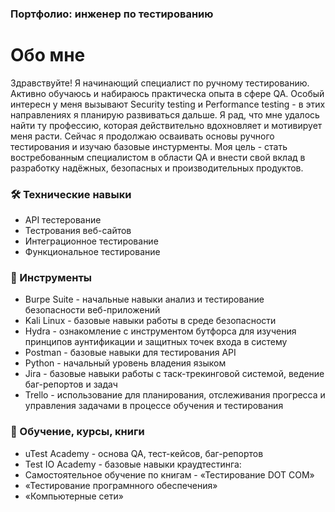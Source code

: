 ### Портфолио: инженер по тестированию

# Обо мне
Здравствуйте! Я начинающий специалист по ручному тестированию. Активно обучаюсь и набираюсь практическа опыта в сфере QA. Особый интересн у меня вызывают Security testing и Performance testing - в этих направлениях я планирую развиваться дальше.
Я рад, что мне удалось найти ту профессию, которая действительно вдохновляет и мотивирует меня расти.
Сейчас я продолжаю осваивать основы ручного тестирования и изучаю базовые инстурменты.
Моя цель - стать востребованным специалистом в области QA и внести свой вклад в разработку надёжных, безопасных и производительных продуктов.

### 🛠️ Технические навыки
* API тестерование
* Тестрования веб-сайтов
* Интеграционное тестирование
* Функциональное тестирование
### 🧰 Инструменты
* Burpe Suite - начальные навыки анализ и тестирование безопасности веб-приложений
* Kali Linux - базовые навыки работы в среде безопасности
* Hydra - ознакомление с инструментом бутфорса для изучения принципов аунтификации и защитных точек входа в систему
* Postman - базовые навыки для тестирования API
* Python - начальный уровень владения языком
* Jira - базовые навыки работы с таск-трекинговой системой, ведение баг-репортов и задач
* Trello - использование для планирования, отслеживания прогресса и управления задачами в процессе обучения и тестирования
### 📘 Обучение, курсы, книги
* uTest Academy - основа QA, тест-кейсов, баг-репортов
* Test IO Academy - базовые навыки краудтестинга:
* Самостоятельное обучение по книгам - «Тестирование DOT COM»
* «Тестирование програмнного обеспечения» 
* «Компьютерные сети»
